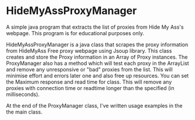 # HideMyAssProxyManager
A simple java program that extracts the list of proxies from Hide My Ass's webpage. This program is for educational purposes only.

HideMyAssProxyManager is a java class that scrapes the proxy information from HideMyAss Free proxy webpage using Jsoup library.
This class creates and store the Proxy information in an Array of Proxy instances. The ProxyManager also has a method which will test
each proxy in the ArrayList and remove any unresponsive or "bad" proxies from the list. This will minimise effort and errors later one and also 
free up resources. You can set the Maximum response and read time for class. This will remove any proxies with connection time or readtime
longer than the specified (in milliseconds).

At the end of the ProxyManager class, I've written usage examples in the the main class.

